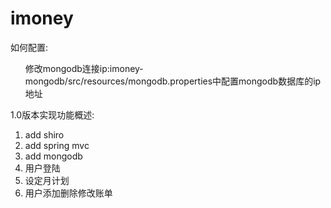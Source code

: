 imoney
===========
<p>如何配置:</p>
<ul class="task-list">
<li>修改mongodb连接ip:imoney-mongodb/src/resources/mongodb.properties中配置mongodb数据库的ip地址</li>
</ul>

<p>1.0版本实现功能概述:</p>
<ol class="task-list">
<li>add shiro</li>
<li>add spring mvc</li>
<li>add mongodb</li>
<li>用户登陆</li>
<li>设定月计划</li>
<li>用户添加删除修改账单</li>
</ol>